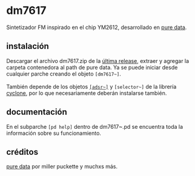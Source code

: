 # dm7617
Sintetizador FM inspirado en el chip YM2612, desarrollado en [pure data](https://github.com/pure-data/pure-data).


## instalación
Descargar el archivo dm7617.zip de la [última release](https://github.com/teaecetyrannis/pd-dm7617/releases), extraer y agregar la carpeta contenedora al path de pure data. Ya se puede iniciar desde cualquier parche creando el objeto `[dm7617~]`.
<br><br>También depende de los objetos [`[adsr~]`](https://github.com/teaecetyrannis/pd-adsr) y `[selector~]` de la librería [cyclone](https://github.com/porres/pd-cyclone), por lo que necesariamente deberán instalarse también.


## documentación
En el subparche `[pd help]` dentro de dm7617~.pd se encuentra toda la información sobre su funcionamiento.
	

## créditos
[pure data](https://github.com/pure-data/pure-data) por miller puckette y muchxs más.
